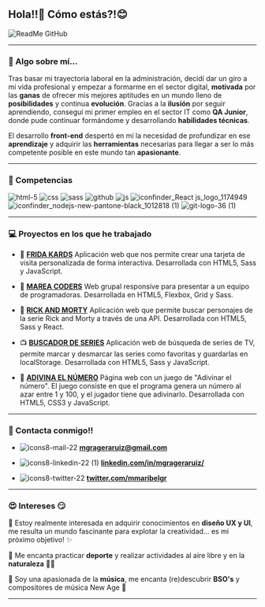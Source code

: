 
## Hola!!👋 Cómo estás?!:blush:  

![ReadMe GitHub](https://user-images.githubusercontent.com/70604477/102533337-934cd680-40a5-11eb-8504-e095a80db725.png)
___


### :raising_hand: Algo sobre mí...

Tras basar mi trayectoria laboral en la administración, decidí dar un giro a mi vida profesional y empezar a formarme en el sector digital, **motivada** por las **ganas** de ofrecer mis mejores aptitudes en un mundo lleno de **posibilidades** y continua **evolución**. Gracias a la **ilusión** por seguir aprendiendo, conseguí mi primer empleo en el sector IT como **QA Junior**, donde pude continuar formándome y desarrollando **habilidades técnicas**. 

El desarrollo **front-end** despertó en mí la necesidad de profundizar en ese **aprendizaje** y adquirir las **herramientas** necesarias para llegar a ser lo más competente posible en este mundo tan **apasionante**.
___


### :rocket: Competencias

![html-5](https://user-images.githubusercontent.com/70604477/102540649-9cdb3c00-40af-11eb-92ca-529d901f6377.png)
![css](https://user-images.githubusercontent.com/70604477/102540660-a1075980-40af-11eb-9c98-6ab70b6026c7.png)
![sass](https://user-images.githubusercontent.com/70604477/102540872-f8a5c500-40af-11eb-8277-5dfc070da0b4.png)
![github](https://user-images.githubusercontent.com/70604477/102537817-c1351980-40ab-11eb-8a59-d435c0aa46ae.png)
![js](https://user-images.githubusercontent.com/70604477/102541614-e8dab080-40b0-11eb-9fc3-d44ad6ed2d72.png)
![iconfinder_React js_logo_1174949](https://user-images.githubusercontent.com/70604477/102542347-f5abd400-40b1-11eb-81e8-7033ce9cdf1c.png)
![iconfinder_nodejs-new-pantone-black_1012818 (1)](https://user-images.githubusercontent.com/70604477/102544188-b468f380-40b4-11eb-8a0a-5796782ac2dc.png)
![git-logo-36 (1)](https://user-images.githubusercontent.com/70604477/102544926-d57e1400-40b5-11eb-8f1d-462e72aa6e8d.png)
___


### :computer: Proyectos en los que he trabajado


- :art: [**FRIDA KARDS**](https://github.com/maribelgr/project-promo-k-module-2-team-8)  Aplicación web que nos permite crear una tarjeta de visita personalizada de forma interactiva. Desarrollada con HTML5, Sass y JavaScript.

- :ocean: [**MAREA CODERS**](https://github.com/maribelgr/project-promo-k-module-1-team-7)  Web grupal responsive para presentar a un equipo de programadoras. Desarrollada en HTML5, Flexbox, Grid y Sass.

- :space_invader: [**RICK AND MORTY**](https://github.com/maribelgr/rick-and-morty-characters-finder)  Aplicación web que permite buscar personajes de la serie Rick and Morty a través de una API. Desarrollada con HTML5, Sass y React.

- :tv: [**BUSCADOR DE SERIES**](https://github.com/maribelgr/series-finder)  Aplicación web de búsqueda de series de TV, permite marcar y desmarcar las series como favoritas y guardarlas en localStorage. Desarrollada con HTML5, Sass y JavaScript.

- :crystal_ball: [**ADIVINA EL NÚMERO**](https://maribelgr.github.io/modulo-2-evaluacion-intermedia-maribelgr/)  Página web con un juego de "Adivinar el número". El juego consiste en que el programa genera un número al azar entre 1 y 100, y el jugador tiene que adivinarlo. Desarrollada con HTML5, CSS3 y JavaScript.
___


### :calling: Contacta conmigo!!


- ![icons8-mail-22](https://user-images.githubusercontent.com/70604477/102568457-cf069100-40e3-11eb-86b1-6771b15d192f.png) [**mgrageraruiz@gmail.com**](mailto:mgrageraruiz@gmail.com)

- ![icons8-linkedin-22 (1)](https://user-images.githubusercontent.com/70604477/102568447-cca43700-40e3-11eb-8046-01e41492ca7c.png) [**linkedin.com/in/mgrageraruiz/**](https://www.linkedin.com/in/mgrageraruiz/)

- ![icons8-twitter-22](https://user-images.githubusercontent.com/70604477/102568462-d168eb00-40e3-11eb-81ce-511b5e2a2472.png) [**twitter.com/mmaribelgr**](https://twitter.com/mmaribelgr)
___


### :heart_eyes: Intereses :smirk:


🌱 Estoy realmente interesada en adquirir conocimientos en **diseño UX y UI**, me resulta un mundo fascinante para explotar la creatividad... es mi próximo objetivo! :sparkles:

🔭 Me encanta practicar **deporte** y realizar actividades al aire libre y en la **naturaleza** :dog::sunrise_over_mountains:

:musical_score: Soy una apasionada de la **música**, me encanta (re)descubrir **BSO's** y compositores de música New Age :musical_keyboard:
___
